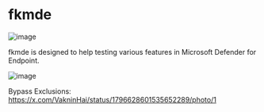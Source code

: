 # fkmde

![image](https://github.com/user-attachments/assets/8fa1fc4b-43c1-4789-8184-0138bd81d0b1)

fkmde is designed to help testing various features in Microsoft Defender for Endpoint.

![image](https://github.com/user-attachments/assets/a26c305c-0b55-49d9-a6bf-18a0367a63cf)

Bypass Exclusions:
https://x.com/VakninHai/status/1796628601535652289/photo/1
